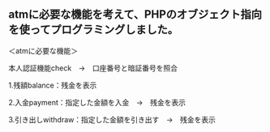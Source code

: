 ## atmに必要な機能を考えて、PHPのオブジェクト指向を使ってプログラミングしました。

＜atmに必要な機能＞

本人認証機能check　→　口座番号と暗証番号を照合

1.残額balance：残金を表示

2.入金payment：指定した金額を入金　→　残金を表示

3.引き出しwithdraw：指定した金額を引き出す　→　残金を表示
